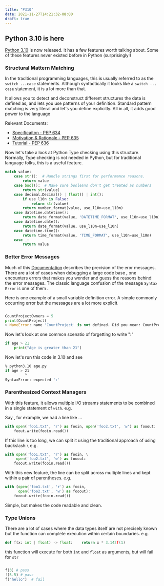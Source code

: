 ```yaml
---
title: "P310"
date: 2021-11-27T14:21:32-08:00
draft: true
---
```


## Python 3.10 is here

[Python 3.10](https://www.python.org/downloads/release/python-3100/) is now released. It has a few features worth talking about. Some of these features never existed before in Python (surprisingly!)

### __Structural Mattern Matching__

In the traditional programming languages, this is usually referred to as the `switch ...case`
statements. Although syntactically it looks like a `switch ... case` statement, it is a lot more than that.

It allows you to detect and deconstruct different structures the data is defined as, and lets you
use patterns of your definition. Standard pattern matching is very literal and let's you define explicitly. All in all, it adds good power to the language

Relevant Documents:

- [Specificaiton - PEP 634](https://www.python.org/dev/peps/pep-0634)
- [Motivation & Rationale - PEP 635](https://www.python.org/dev/peps/pep-0635)
- [Tutorial - PEP 636](https://www.python.org/dev/peps/pep-0636)

Now let's take a look at Python Type checking using this structure. Normally, Type checking is not needed in Python, but for traditional language folks, this is a useful feature.

```python
match value:
    case str():  # Handle strings first for performance reasons.
        return value
    case bool():  # Make sure booleans don't get treated as numbers
        return str(value)
    case decimal.Decimal() | float() | int():
        if use_l10n is False:
            return str(value)
        return number_format(value, use_l10n=use_l10n)
    case datetime.datetime():
        return date_format(value, 'DATETIME_FORMAT', use_l10n=use_l10n)
    case datetime.date():
        return date_format(value, use_l10n=use_l10n)
    case datetime.time():
        return time_format(value, 'TIME_FORMAT', use_l10n=use_l10n)
    case _:
        return value
```

### __Better Error Messages__

Much of this [Documentation](https://docs.python.org/3.10/whatsnew/3.10.html#better-error-messages) describes the precision of the eror messages. There are a lot of cases when debugging a large code base , one encounters errors that makes you wonder and guess the reasons behind the error messages.
The classic language confusion of the message `Syntax Error` is one of them .

Here is one example of a small variable definition error. A simple commonly occurring error but the messages are a lot more explicit.

```python

CountProjectOwners = 5
print(CountProject)
> NameError: name 'CountProject' is not defined. Did you mean: CountProjectOwners ?

```

Now let's look at one common scenatio of forgetting to write ":"

```python
if age > 21
    print("Age is greater than 21")
```

Now let's run this code in 3.10 and see

```bash
% python3.10 age.py
if age > 21    
         ^
SyntaxError: expected ':'
```

### __Parenthesized Context Managers__

With this feature, it allows multiple I/O streams statements to be combined in a single statement of `with`. e.g.

Say , for example, we had a line like ...

```python
with open('foo1.txt', 'r') as fooin, open('foo2.txt', 'w') as fooout:
    foout.write(fooin.read())
```

If this line is too long, we can split it using the traditional approach of using backslash `\`
e.g.

```python
with open('foo1.txt', 'r') as fooin, \
     open('foo2.txt', 'w') as fooout:
    fooout.write(fooin.read())
```

With this new feature, the line can be split across multiple lines and kept within a pair of
parentheses. e.g.

```python
with (open('foo1.txt', 'r') as fooin,
      open('foo2.txt', 'w') as fooout):
    fooout.write(fooin.read())
```

Simple, but makes the code readable and clean.

### __Type Unions__

There are a lot of cases where the data types itself are not precisely known but the
function can complete execution  within certain boundaries. e.g.

```python
def f(x: int | float) -> float:    return x * 3.142f(1)  
```

this function will execute for both `int` and `float` as arguments, but will fail for `str`

```python

f(3) # pass
f(5.5) # pass
f("hello")  # fail

```

